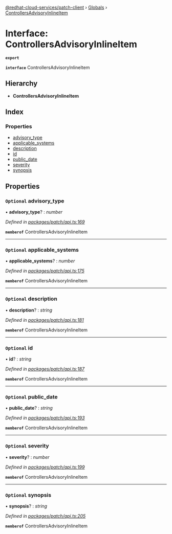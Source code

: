 [@redhat-cloud-services/patch-client](../README.md) › [Globals](../globals.md) › [ControllersAdvisoryInlineItem](controllersadvisoryinlineitem.md)

# Interface: ControllersAdvisoryInlineItem

**`export`** 

**`interface`** ControllersAdvisoryInlineItem

## Hierarchy

* **ControllersAdvisoryInlineItem**

## Index

### Properties

* [advisory_type](controllersadvisoryinlineitem.md#optional-advisory_type)
* [applicable_systems](controllersadvisoryinlineitem.md#optional-applicable_systems)
* [description](controllersadvisoryinlineitem.md#optional-description)
* [id](controllersadvisoryinlineitem.md#optional-id)
* [public_date](controllersadvisoryinlineitem.md#optional-public_date)
* [severity](controllersadvisoryinlineitem.md#optional-severity)
* [synopsis](controllersadvisoryinlineitem.md#optional-synopsis)

## Properties

### `Optional` advisory_type

• **advisory_type**? : *number*

*Defined in [packages/patch/api.ts:169](https://github.com/RedHatInsights/javascript-clients/blob/fc233a9/packages/patch/api.ts#L169)*

**`memberof`** ControllersAdvisoryInlineItem

___

### `Optional` applicable_systems

• **applicable_systems**? : *number*

*Defined in [packages/patch/api.ts:175](https://github.com/RedHatInsights/javascript-clients/blob/fc233a9/packages/patch/api.ts#L175)*

**`memberof`** ControllersAdvisoryInlineItem

___

### `Optional` description

• **description**? : *string*

*Defined in [packages/patch/api.ts:181](https://github.com/RedHatInsights/javascript-clients/blob/fc233a9/packages/patch/api.ts#L181)*

**`memberof`** ControllersAdvisoryInlineItem

___

### `Optional` id

• **id**? : *string*

*Defined in [packages/patch/api.ts:187](https://github.com/RedHatInsights/javascript-clients/blob/fc233a9/packages/patch/api.ts#L187)*

**`memberof`** ControllersAdvisoryInlineItem

___

### `Optional` public_date

• **public_date**? : *string*

*Defined in [packages/patch/api.ts:193](https://github.com/RedHatInsights/javascript-clients/blob/fc233a9/packages/patch/api.ts#L193)*

**`memberof`** ControllersAdvisoryInlineItem

___

### `Optional` severity

• **severity**? : *number*

*Defined in [packages/patch/api.ts:199](https://github.com/RedHatInsights/javascript-clients/blob/fc233a9/packages/patch/api.ts#L199)*

**`memberof`** ControllersAdvisoryInlineItem

___

### `Optional` synopsis

• **synopsis**? : *string*

*Defined in [packages/patch/api.ts:205](https://github.com/RedHatInsights/javascript-clients/blob/fc233a9/packages/patch/api.ts#L205)*

**`memberof`** ControllersAdvisoryInlineItem
